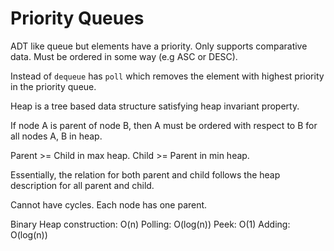 # Priority Queues

ADT like queue but elements have a priority. Only supports comparative data. Must be ordered in some way (e.g ASC or DESC).

Instead of `dequeue` has `poll` which removes the element with highest priority in the priority queue.

Heap is a tree based data structure satisfying heap invariant property.

If node A is parent of node B, then A must be ordered with respect to B for all nodes A, B in heap.

Parent >= Child in max heap.
Child >= Parent in min heap.

Essentially, the relation for both parent and child follows the heap description for all parent and child.

Cannot have cycles. Each node has one parent.

Binary Heap construction: O(n)
Polling: O(log(n))
Peek: O(1)
Adding: O(log(n))
